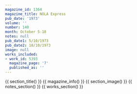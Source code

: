 ```yaml
---
magazine_id: 1364
magazine_title: NOLA Express
pub_date: '1973'
volume: ''
number: 140
month: October 5-18
notes: null
pub_date1: 5/10/1973
pub_date2: 18/10/1973
image: null
works_included:
- work_id: 5393
  magazine_page: '7'
  published_as: ''
---
```


{{ section_title() }}
{{ magazine_info() }}
{{ section_image() }}
{{ notes_section() }}
{{ works_section() }}
